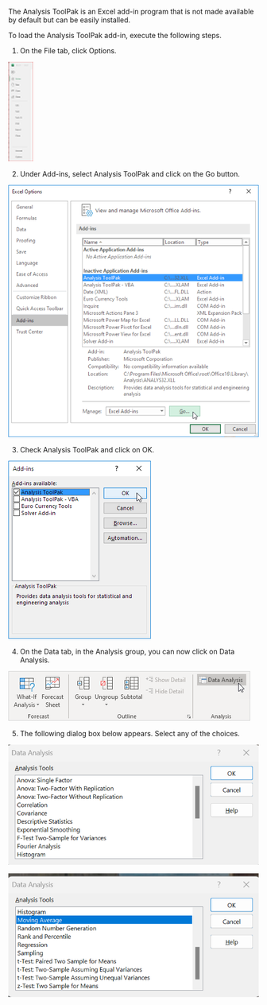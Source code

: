 The Analysis ToolPak is an Excel add-in program that is not made available by default but can be easily installed.

To load the Analysis ToolPak add-in, execute the following steps.

1. On the File tab, click Options.

![click options](pics/install00.png)

2. Under Add-ins, select Analysis ToolPak and click on the Go button.

![click options](pics/install01.png)

3. Check Analysis ToolPak and click on OK.

![click options](pics/install02.png)

4. On the Data tab, in the Analysis group, you can now click on Data Analysis.

![click options](pics/install03.png)

5. The following dialog box below appears. Select any of the choices.

![click options](pics/excel01.png)

![click options](pics/excel02.png)
